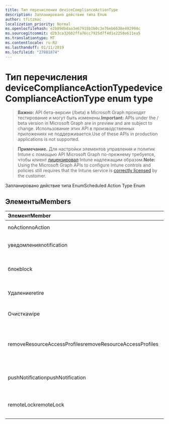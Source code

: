 ```yaml
---
title: Тип перечисления deviceComplianceActionType
description: Запланировано действие типа Enum
author: tfitzmac
localization_priority: Normal
ms.openlocfilehash: e2b89dbdaa3e67918b1b0c3e76eb6638e492994c
ms.sourcegitcommit: d2b3ca32602ffa76cc7925d7f4d1e2258e611ea5
ms.translationtype: MT
ms.contentlocale: ru-RU
ms.lasthandoff: 01/11/2019
ms.locfileid: "27881874"
---
```

# <a name="devicecomplianceactiontype-enum-type"></a><span data-ttu-id="73cf8-103">Тип перечисления deviceComplianceActionType</span><span class="sxs-lookup"><span data-stu-id="73cf8-103">deviceComplianceActionType enum type</span></span>

> <span data-ttu-id="73cf8-104">**Важно:** API бета-версии (/beta) в Microsoft Graph проходят тестирование и могут быть изменены.</span><span class="sxs-lookup"><span data-stu-id="73cf8-104">**Important:** APIs under the / beta version in Microsoft Graph are in preview and are subject to change.</span></span> <span data-ttu-id="73cf8-105">Использование этих API в производственных приложениях не поддерживается.</span><span class="sxs-lookup"><span data-stu-id="73cf8-105">Use of these APIs in production applications is not supported.</span></span>

> <span data-ttu-id="73cf8-106">**Примечание.** Для настройки элементов управления и политик Intune с помощью API Microsoft Graph по-прежнему требуется, чтобы клиент [лицензировал](https://go.microsoft.com/fwlink/?linkid=839381) Intune надлежащим образом.</span><span class="sxs-lookup"><span data-stu-id="73cf8-106">**Note:** Using the Microsoft Graph APIs to configure Intune controls and policies still requires that the Intune service is [correctly licensed](https://go.microsoft.com/fwlink/?linkid=839381) by the customer.</span></span>

<span data-ttu-id="73cf8-107">Запланировано действие типа Enum</span><span class="sxs-lookup"><span data-stu-id="73cf8-107">Scheduled Action Type Enum</span></span>
## <a name="members"></a><span data-ttu-id="73cf8-108">Элементы</span><span class="sxs-lookup"><span data-stu-id="73cf8-108">Members</span></span>
|<span data-ttu-id="73cf8-109">Элемент</span><span class="sxs-lookup"><span data-stu-id="73cf8-109">Member</span></span>|<span data-ttu-id="73cf8-110">Значение</span><span class="sxs-lookup"><span data-stu-id="73cf8-110">Value</span></span>|<span data-ttu-id="73cf8-111">Описание</span><span class="sxs-lookup"><span data-stu-id="73cf8-111">Description</span></span>|
|:---|:---|:---|
|<span data-ttu-id="73cf8-112">noAction</span><span class="sxs-lookup"><span data-stu-id="73cf8-112">noAction</span></span>|<span data-ttu-id="73cf8-113">0</span><span class="sxs-lookup"><span data-stu-id="73cf8-113">0</span></span>|<span data-ttu-id="73cf8-114">Никаких действий</span><span class="sxs-lookup"><span data-stu-id="73cf8-114">No Action</span></span>|
|<span data-ttu-id="73cf8-115">уведомления</span><span class="sxs-lookup"><span data-stu-id="73cf8-115">notification</span></span>|<span data-ttu-id="73cf8-116">1</span><span class="sxs-lookup"><span data-stu-id="73cf8-116">1</span></span>|<span data-ttu-id="73cf8-117">Отправить уведомление</span><span class="sxs-lookup"><span data-stu-id="73cf8-117">Send Notification</span></span>|
|<span data-ttu-id="73cf8-118">блок</span><span class="sxs-lookup"><span data-stu-id="73cf8-118">block</span></span>|<span data-ttu-id="73cf8-119">2</span><span class="sxs-lookup"><span data-stu-id="73cf8-119">2</span></span>|<span data-ttu-id="73cf8-120">Блокировка устройства в AAD</span><span class="sxs-lookup"><span data-stu-id="73cf8-120">Block the device in AAD</span></span>|
|<span data-ttu-id="73cf8-121">Удаление</span><span class="sxs-lookup"><span data-stu-id="73cf8-121">retire</span></span>|<span data-ttu-id="73cf8-122">3</span><span class="sxs-lookup"><span data-stu-id="73cf8-122">3</span></span>|<span data-ttu-id="73cf8-123">Удаление устройства</span><span class="sxs-lookup"><span data-stu-id="73cf8-123">Retire the device</span></span>|
|<span data-ttu-id="73cf8-124">Очистка</span><span class="sxs-lookup"><span data-stu-id="73cf8-124">wipe</span></span>|<span data-ttu-id="73cf8-125">4</span><span class="sxs-lookup"><span data-stu-id="73cf8-125">4</span></span>|<span data-ttu-id="73cf8-126">Очистка устройства</span><span class="sxs-lookup"><span data-stu-id="73cf8-126">Wipe the device</span></span>|
|<span data-ttu-id="73cf8-127">removeResourceAccessProfiles</span><span class="sxs-lookup"><span data-stu-id="73cf8-127">removeResourceAccessProfiles</span></span>|<span data-ttu-id="73cf8-128">5</span><span class="sxs-lookup"><span data-stu-id="73cf8-128">5</span></span>|<span data-ttu-id="73cf8-129">Удаление профилей доступа ресурсов с устройства</span><span class="sxs-lookup"><span data-stu-id="73cf8-129">Remove Resource Access Profiles from the device</span></span>|
|<span data-ttu-id="73cf8-130">pushNotification</span><span class="sxs-lookup"><span data-stu-id="73cf8-130">pushNotification</span></span>|<span data-ttu-id="73cf8-131">9</span><span class="sxs-lookup"><span data-stu-id="73cf8-131">9</span></span>|<span data-ttu-id="73cf8-132">Отправить push-уведомлений для устройств</span><span class="sxs-lookup"><span data-stu-id="73cf8-132">Send push notification to device</span></span>|
|<span data-ttu-id="73cf8-133">remoteLock</span><span class="sxs-lookup"><span data-stu-id="73cf8-133">remoteLock</span></span>|<span data-ttu-id="73cf8-134">10</span><span class="sxs-lookup"><span data-stu-id="73cf8-134">10</span></span>|<span data-ttu-id="73cf8-135">Удаленно блокировка устройства</span><span class="sxs-lookup"><span data-stu-id="73cf8-135">Remotely lock the device</span></span>|





